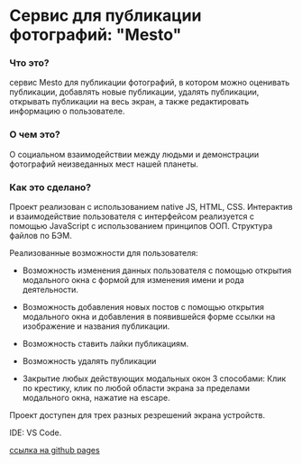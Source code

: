 ﻿# Cервис для публикации фотографий: "Mesto"

### Что это?

сервис Mesto для публикации фотографий, в котором можно оценивать публикации,
добавлять новые публикации, удалять публикации, открывать публикации на весь экран,
а также редактировать информацию о пользователе.


### О чем это?

О социальном взаимодействии между людьми и
демонстрации фотографий неизведанных мест нашей планеты.

### Как это сделано?

Проект реализован с использованием native JS, HTML, CSS.
Интерактив и взаимодействие пользователя с интерфейсом
реализуется с помощью JavaScript с использованием принципов ООП.
Структура файлов по БЭМ.

Реализованные возможности для пользователя:

* Возможность изменения данных пользователя
  с помощью открытия модального окна с формой
  для изменения имени и рода деятельности.

* Возможность добавления новых постов с помощью
  открытия модального окна и добавления в появившейся форме
  ссылки на изображение и названия публикации.

* Возможность ставить лайки публикациям.

* Возможность удалять публикации

* Закрытие любых действующих модальных окон 3 способами:
  Клик по крестику, клик по любой области экрана за пределами
  модального окна, нажатие на escape.


Проект доступен для трех разных резрешений экрана устройств.

IDE: VS Code.

[ссылка на github pages](https://igordetkin.github.io/mesto/)
